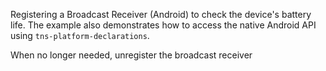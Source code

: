 
Registering a Broadcast Receiver (Android) to check the device's battery life. 
The example also demonstrates how to access the native Android API using `tns-platform-declarations`.
<snippet id='broadcast-receiver'/>

When no longer needed, unregister the broadcast receiver
<snippet id='broadcast-receiver-remove'/>